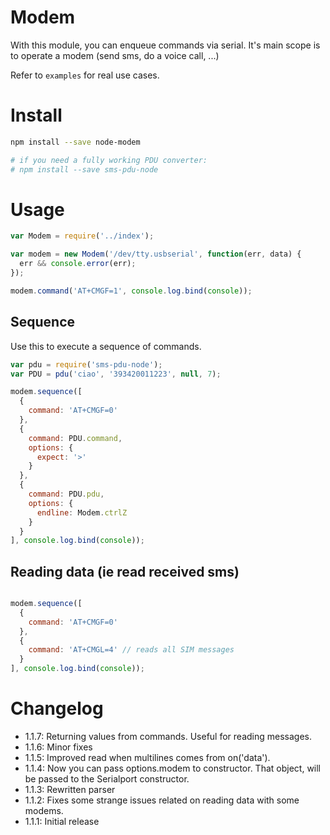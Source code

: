 Modem
=====

With this module, you can enqueue commands via serial. It's main scope is to operate a modem (send sms, do a voice call,
...)

Refer to `examples` for real use cases.

# Install

```bash
npm install --save node-modem

# if you need a fully working PDU converter:
# npm install --save sms-pdu-node
```

# Usage

```js
var Modem = require('../index');

var modem = new Modem('/dev/tty.usbserial', function(err, data) {
  err && console.error(err);
});

modem.command('AT+CMGF=1', console.log.bind(console));
```

## Sequence

Use this to execute a sequence of commands.

```js
var pdu = require('sms-pdu-node');
var PDU = pdu('ciao', '393420011223', null, 7);

modem.sequence([
  {
    command: 'AT+CMGF=0'
  },
  {
    command: PDU.command,
    options: {
      expect: '>'
    }
  },
  {
    command: PDU.pdu,
    options: {
      endline: Modem.ctrlZ
    }
  }
], console.log.bind(console));
```

## Reading data (ie read received sms)

```js

modem.sequence([
  {
    command: 'AT+CMGF=0'
  },
  {
    command: 'AT+CMGL=4' // reads all SIM messages
  }
], console.log.bind(console));
```

# Changelog

- 1.1.7: Returning values from commands. Useful for reading messages.
- 1.1.6: Minor fixes
- 1.1.5: Improved read when multilines comes from on('data').
- 1.1.4: Now you can pass options.modem to constructor. That object, will be passed to the Serialport constructor.
- 1.1.3: Rewritten parser
- 1.1.2: Fixes some strange issues related on reading data with some modems.
- 1.1.1: Initial release
